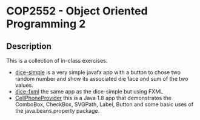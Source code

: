 # COP2552 - Object Oriented Programming 2

## Description 
This is a collection of in-class exercises.

- [dice-simple](./dice-simple/) is a very simple javafx app with a button to chose two
random number and show its associated die face and sum of the two values.
- [dice-fxml](./dice-fxml) the same app as the dice-simple but using FXML
- [CellPhoneProvider](./CellPhoneProvider) this is a Java 1.8 app that demonstrates the
ComboBox, CheckBox, SVGPath, Label, Button and some basic uses of the 
java.beans.property package. 
